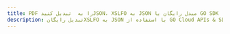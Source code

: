 ---title: PDF را به  تبدیل کنیدJSON، XSLFO به JSON مبدل رایگان یا GO SDKdescription: تبدیل رایگانXSLFO به JSON با استفاده از GO Cloud APIs & SDK همچنین اسناد PDF را در Cloud ایجاد، ویرایش و رندر کنید.---